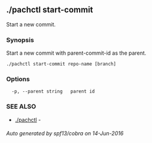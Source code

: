 ## ./pachctl start-commit

Start a new commit.

### Synopsis


Start a new commit with parent-commit-id as the parent.

```
./pachctl start-commit repo-name [branch]
```

### Options

```
  -p, --parent string   parent id
```

### SEE ALSO
* [./pachctl](./pachctl.md)	 - 

###### Auto generated by spf13/cobra on 14-Jun-2016
